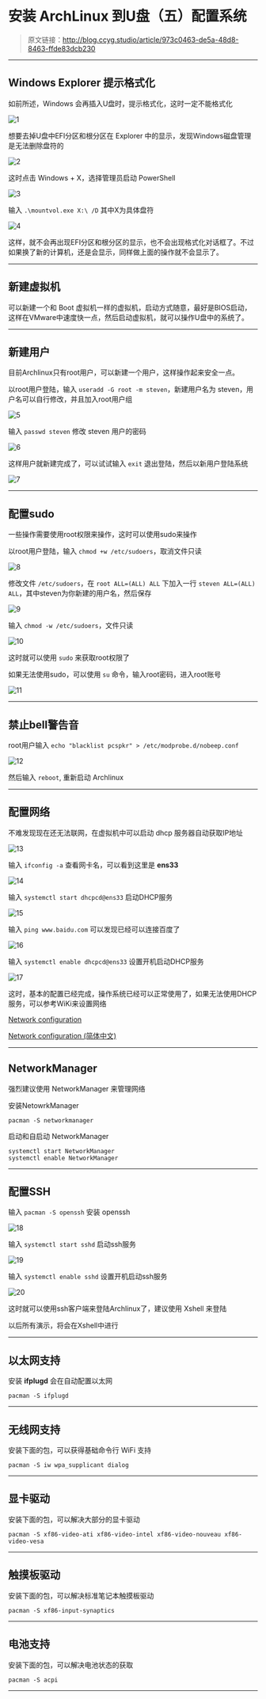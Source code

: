 # 安装 ArchLinux 到U盘（五）配置系统

[annotation]: <id> (973c0463-de5a-48d8-8463-ffde83dcb230)
[annotation]: <create_time> (2018-01-15 20:50:00)
[annotation]: <category> (计算机技术)
[annotation]: <tags> (操作系统|Linux)
[annotation]: <status> (public)
[annotation]: <topic> (安装 ArchLinux 到U盘)
[annotation]: <index> (5)
[annotation]: <comments> (true)

> 原文链接：<http://blog.ccyg.studio/article/973c0463-de5a-48d8-8463-ffde83dcb230>

---


## Windows Explorer 提示格式化

如前所述，Windows 会再插入U盘时，提示格式化，这时一定不能格式化

![1](http://pqs8hg59d.bkt.clouddn.com/%E5%AE%89%E8%A3%85%20ArchLinux%20%E5%88%B0U%E7%9B%98%EF%BC%88%E4%BA%94%EF%BC%89%E9%85%8D%E7%BD%AE%E7%B3%BB%E7%BB%9F-1.png)

想要去掉U盘中EFI分区和根分区在 Explorer 中的显示，发现Windows磁盘管理是无法删除盘符的

![2](http://pqs8hg59d.bkt.clouddn.com/%E5%AE%89%E8%A3%85%20ArchLinux%20%E5%88%B0U%E7%9B%98%EF%BC%88%E4%BA%94%EF%BC%89%E9%85%8D%E7%BD%AE%E7%B3%BB%E7%BB%9F-2.png)

这时点击 Windows + X，选择管理员启动 PowerShell

![3](http://pqs8hg59d.bkt.clouddn.com/%E5%AE%89%E8%A3%85%20ArchLinux%20%E5%88%B0U%E7%9B%98%EF%BC%88%E4%BA%94%EF%BC%89%E9%85%8D%E7%BD%AE%E7%B3%BB%E7%BB%9F-3.png)

输入  `.\mountvol.exe X:\ /D` 其中X为具体盘符

![4](http://pqs8hg59d.bkt.clouddn.com/%E5%AE%89%E8%A3%85%20ArchLinux%20%E5%88%B0U%E7%9B%98%EF%BC%88%E4%BA%94%EF%BC%89%E9%85%8D%E7%BD%AE%E7%B3%BB%E7%BB%9F-4.png)

这样，就不会再出现EFI分区和根分区的显示，也不会出现格式化对话框了。不过如果换了新的计算机，还是会显示，同样做上面的操作就不会显示了。

***

## 新建虚拟机

可以新建一个和 Boot 虚拟机一样的虚拟机，启动方式随意，最好是BIOS启动，这样在VMware中速度快一点，然后启动虚拟机，就可以操作U盘中的系统了。

***

## 新建用户

目前Archlinux只有root用户，可以新建一个用户，这样操作起来安全一点。

以root用户登陆，输入 `useradd -G root -m steven`，新建用户名为 steven，用户名可以自行修改，并且加入root用户组

![5](http://pqs8hg59d.bkt.clouddn.com/%E5%AE%89%E8%A3%85%20ArchLinux%20%E5%88%B0U%E7%9B%98%EF%BC%88%E4%BA%94%EF%BC%89%E9%85%8D%E7%BD%AE%E7%B3%BB%E7%BB%9F-5.png)

输入 `passwd steven` 修改 steven 用户的密码

![6](http://pqs8hg59d.bkt.clouddn.com/%E5%AE%89%E8%A3%85%20ArchLinux%20%E5%88%B0U%E7%9B%98%EF%BC%88%E4%BA%94%EF%BC%89%E9%85%8D%E7%BD%AE%E7%B3%BB%E7%BB%9F-6.png)

这样用户就新建完成了，可以试试输入 `exit` 退出登陆，然后以新用户登陆系统

![7](http://pqs8hg59d.bkt.clouddn.com/%E5%AE%89%E8%A3%85%20ArchLinux%20%E5%88%B0U%E7%9B%98%EF%BC%88%E4%BA%94%EF%BC%89%E9%85%8D%E7%BD%AE%E7%B3%BB%E7%BB%9F-7.png)

***

## 配置sudo

一些操作需要使用root权限来操作，这时可以使用sudo来操作

以root用户登陆，输入 `chmod +w /etc/sudoers`，取消文件只读

![8](http://pqs8hg59d.bkt.clouddn.com/%E5%AE%89%E8%A3%85%20ArchLinux%20%E5%88%B0U%E7%9B%98%EF%BC%88%E4%BA%94%EF%BC%89%E9%85%8D%E7%BD%AE%E7%B3%BB%E7%BB%9F-8.png)

修改文件 `/etc/sudoers`，在 `root ALL=(ALL) ALL` 下加入一行 `steven ALL=(ALL) ALL`，其中steven为你新建的用户名，然后保存

![9](http://pqs8hg59d.bkt.clouddn.com/%E5%AE%89%E8%A3%85%20ArchLinux%20%E5%88%B0U%E7%9B%98%EF%BC%88%E4%BA%94%EF%BC%89%E9%85%8D%E7%BD%AE%E7%B3%BB%E7%BB%9F-9.png)

输入 `chmod -w /etc/sudoers`，文件只读

![10](http://pqs8hg59d.bkt.clouddn.com/%E5%AE%89%E8%A3%85%20ArchLinux%20%E5%88%B0U%E7%9B%98%EF%BC%88%E4%BA%94%EF%BC%89%E9%85%8D%E7%BD%AE%E7%B3%BB%E7%BB%9F-10.png)

这时就可以使用 `sudo` 来获取root权限了

如果无法使用sudo，可以使用 `su` 命令，输入root密码，进入root账号

![11](http://pqs8hg59d.bkt.clouddn.com/%E5%AE%89%E8%A3%85%20ArchLinux%20%E5%88%B0U%E7%9B%98%EF%BC%88%E4%BA%94%EF%BC%89%E9%85%8D%E7%BD%AE%E7%B3%BB%E7%BB%9F-11.png)

***

## 禁止bell警告音

root用户输入 `echo "blacklist pcspkr" > /etc/modprobe.d/nobeep.conf`

![12](http://pqs8hg59d.bkt.clouddn.com/%E5%AE%89%E8%A3%85%20ArchLinux%20%E5%88%B0U%E7%9B%98%EF%BC%88%E4%BA%94%EF%BC%89%E9%85%8D%E7%BD%AE%E7%B3%BB%E7%BB%9F-12.png)

然后输入 `reboot`, 重新启动 Archlinux

***

## 配置网络

不难发现现在还无法联网，在虚拟机中可以启动 dhcp 服务器自动获取IP地址

![13](http://pqs8hg59d.bkt.clouddn.com/%E5%AE%89%E8%A3%85%20ArchLinux%20%E5%88%B0U%E7%9B%98%EF%BC%88%E4%BA%94%EF%BC%89%E9%85%8D%E7%BD%AE%E7%B3%BB%E7%BB%9F-13.png)

输入 `ifconfig -a` 查看网卡名，可以看到这里是 **ens33**

![14](http://pqs8hg59d.bkt.clouddn.com/%E5%AE%89%E8%A3%85%20ArchLinux%20%E5%88%B0U%E7%9B%98%EF%BC%88%E4%BA%94%EF%BC%89%E9%85%8D%E7%BD%AE%E7%B3%BB%E7%BB%9F-14.png)

输入 `systemctl start dhcpcd@ens33` 启动DHCP服务

![15](http://pqs8hg59d.bkt.clouddn.com/%E5%AE%89%E8%A3%85%20ArchLinux%20%E5%88%B0U%E7%9B%98%EF%BC%88%E4%BA%94%EF%BC%89%E9%85%8D%E7%BD%AE%E7%B3%BB%E7%BB%9F-15.png)

输入 `ping www.baidu.com` 可以发现已经可以连接百度了

![16](http://pqs8hg59d.bkt.clouddn.com/%E5%AE%89%E8%A3%85%20ArchLinux%20%E5%88%B0U%E7%9B%98%EF%BC%88%E4%BA%94%EF%BC%89%E9%85%8D%E7%BD%AE%E7%B3%BB%E7%BB%9F-16.png)

输入 `systemctl enable dhcpcd@ens33` 设置开机启动DHCP服务

![17](http://pqs8hg59d.bkt.clouddn.com/%E5%AE%89%E8%A3%85%20ArchLinux%20%E5%88%B0U%E7%9B%98%EF%BC%88%E4%BA%94%EF%BC%89%E9%85%8D%E7%BD%AE%E7%B3%BB%E7%BB%9F-17.png)

这时，基本的配置已经完成，操作系统已经可以正常使用了，如果无法使用DHCP服务，可以参考WiKi来设置网络

[Network configuration](https://wiki.archlinux.org/index.php/Network_configuration)

[Network configuration (简体中文)](https://wiki.archlinux.org/index.php/Network_configuration_(%E7%AE%80%E4%BD%93%E4%B8%AD%E6%96%87))

***

## NetworkManager

强烈建议使用 NetworkManager 来管理网络

安装NetowrkManager

    pacman -S networkmanager

启动和自启动 NetworkManager
```
systemctl start NetworkManager
systemctl enable NetworkManager
```

---

## 配置SSH

输入 `pacman -S openssh` 安装 openssh

![18](http://pqs8hg59d.bkt.clouddn.com/%E5%AE%89%E8%A3%85%20ArchLinux%20%E5%88%B0U%E7%9B%98%EF%BC%88%E4%BA%94%EF%BC%89%E9%85%8D%E7%BD%AE%E7%B3%BB%E7%BB%9F-18.png)

输入 `systemctl start sshd` 启动ssh服务

![19](http://pqs8hg59d.bkt.clouddn.com/%E5%AE%89%E8%A3%85%20ArchLinux%20%E5%88%B0U%E7%9B%98%EF%BC%88%E4%BA%94%EF%BC%89%E9%85%8D%E7%BD%AE%E7%B3%BB%E7%BB%9F-19.png)

输入 `systemctl enable sshd` 设置开机启动ssh服务

![20](http://pqs8hg59d.bkt.clouddn.com/%E5%AE%89%E8%A3%85%20ArchLinux%20%E5%88%B0U%E7%9B%98%EF%BC%88%E4%BA%94%EF%BC%89%E9%85%8D%E7%BD%AE%E7%B3%BB%E7%BB%9F-20.png)

这时就可以使用ssh客户端来登陆Archlinux了，建议使用 Xshell 来登陆

以后所有演示，将会在Xshell中进行
***

## 以太网支持

安装 **ifplugd** 会在自动配置以太网
```
pacman -S ifplugd
```
***

## 无线网支持

安装下面的包，可以获得基础命令行 WiFi 支持

```
pacman -S iw wpa_supplicant dialog
```
***

## 显卡驱动

安装下面的包，可以解决大部分的显卡驱动
```
pacman -S xf86-video-ati xf86-video-intel xf86-video-nouveau xf86-video-vesa
```
***

## 触摸板驱动

安装下面的包，可以解决标准笔记本触摸板驱动
```
pacman -S xf86-input-synaptics
```
***

## 电池支持

安装下面的包，可以解决电池状态的获取

```
pacman -S acpi 
```
***
